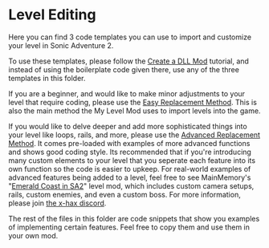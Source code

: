 # Level Editing
Here you can find 3 code templates you can use to import and customize your level in Sonic Adventure 2. 

To use these templates, please follow the [Create a DLL Mod](https://github.com/X-Hax/SA2BModdingGuide/wiki/Create-a-DLL-Mod) tutorial,
and instead of using the boilerplate code given there, use any of the three templates in this folder.

If you are a beginner, and would like to make minor adjustments to your level that require coding, please use the
[Easy Replacement Method](https://github.com/X-Hax/SA2BModdingGuide/blob/master/Level%20Editing/Level%20Replacement%20(easy%20method).cpp).
This is also the main method the My Level Mod uses to import levels into the game.

If you would like to delve deeper and add more sophisticated things into your level like loops, rails, and more, please use the
[Advanced Replacement Method](https://github.com/X-Hax/SA2BModdingGuide/blob/master/Level%20Editing/Level%20Replacement%20(advanced%20method).cpp).
It comes pre-loaded with examples of more advanced functions and shows good coding style. Its recommended that if you're introducing many custom elements
to your level that you seperate each feature into its own function so the code is easier to upkeep. For real-world examples of advanced features being
added to a level, feel free to see MainMemory's "[Emerald Coast in SA2](https://github.com/MainMemory/SA2EmeraldCoast/tree/master/LevelTest)"
level mod, which includes custom camera setups, rails, custom enemies, and even a custom boss. For more information, please join [the x-hax discord](https://discord.gg/gqJCF47).

The rest of the files in this folder are code snippets that show you examples of implementing certain features. Feel free to copy them and use them in your own mod.

